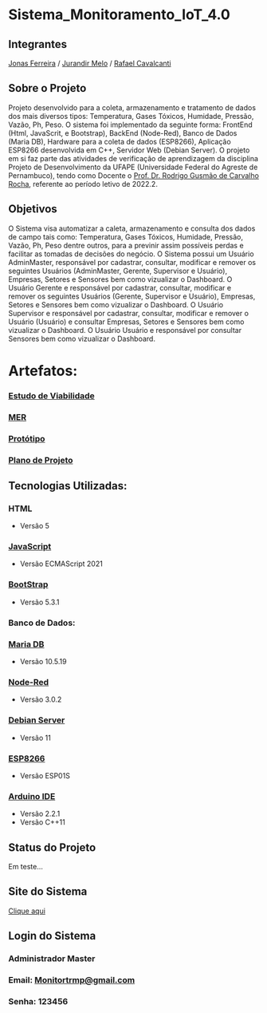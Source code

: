 # Sistema_Monitoramento_IoT_4.0

## Integrantes
[Jonas Ferreira](https://github.com/jonasleal) / [Jurandir Melo](https://github.com/jsmelo) / [Rafael Cavalcanti](https://github.com/mrafaelcavalcanti)

## Sobre o Projeto
Projeto desenvolvido para a coleta, armazenamento e tratamento de dados dos mais diversos tipos: Temperatura, Gases Tóxicos, Humidade, Pressão, Vazão, Ph, Peso. O sistema foi implementado da seguinte forma: FrontEnd (Html, JavaScrit, e Bootstrap), BackEnd (Node-Red), Banco de Dados (Maria DB), Hardware para a coleta de dados (ESP8266), Aplicação ESP8266 desenvolvida em C++, Servidor Web (Debian Server). O projeto em si faz parte das atividades de verificação de aprendizagem da disciplina Projeto de Desenvolvimento da UFAPE (Universidade Federal do Agreste de Pernambuco), tendo como Docente o [Prof. Dr. Rodrigo Gusmão de Carvalho Rocha](https://github.com/), referente ao período letivo de 2022.2.

## Objetivos
O Sistema visa automatizar a caleta, armazenamento e consulta dos dados de campo tais como: Temperatura, Gases Tóxicos, Humidade, Pressão, Vazão, Ph, Peso dentre outros, para a previnir assim possíveis perdas e facilitar as tomadas de decisões do negócio.
O Sistema possui um Usuário AdminMaster, responsável por cadastrar, consultar, modificar e remover os seguintes Usuários (AdminMaster, Gerente, Supervisor e Usuário), Empresas, Setores e Sensores bem como vizualizar o Dashboard.
O Usuário Gerente e responsável por cadastrar, consultar, modificar e remover os seguintes Usuários (Gerente, Supervisor e Usuário), Empresas, Setores e Sensores bem como vizualizar o Dashboard. 
O Usuário Supervisor e responsável por cadastrar, consultar, modificar e remover o Usuário (Usuário) e consultar Empresas, Setores e Sensores bem como vizualizar o Dashboard.
O Usuário Usuário e responsável por consultar Sensores bem como vizualizar o Dashboard.
# Artefatos:
### [Estudo de Viabilidade](https://github.com/jsmelo/Sistema_Monitoramento_IoT_4.0/blob/main/Material%20Adicional/EstudodeViabilidade.pdf)
### [MER](https://github.com/jsmelo/Sistema_Monitoramento_IoT_4.0/blob/main/Diagrama%20de%20Classes/Diagrama%20de%20Classes.jpeg)
### [Protótipo](https://www.figma.com/file/1UZF64ZKqeXfndqIP9vi8i/Project-Management-Dashboard---FREE-(Community)?type=design&node-id=0%3A1&mode=design&t=NMA34PAUckQxzE0S-1)
### [Plano de Projeto](https://github.com/jsmelo/Sistema_Monitoramento_IoT_4.0/blob/main/Material%20Adicional/PlanodeProjeto-Projetao.pdf)

## Tecnologias Utilizadas:
### HTML
*   Versão 5
### [JavaScript](https://www.javascript.com)
*   Versão ECMAScript 2021 
 ### [BootStrap](https://cdn.jsdelivr.net/npm/bootstrap@5.3.1/dist/css/bootstrap.min.css)
*   Versão 5.3.1
### Banco de Dados:
 ### [Maria DB](https://mariadb.org/)
*   Versão 10.5.19
### [Node-Red](https://nodered.org/)
*   Versão 3.0.2
### [Debian Server](https://servidordebian.org/)
*   Versão 11
### [ESP8266](https://www.espressif.com/en/products/socs/esp8266)
*   Versão ESP01S
### [Arduino IDE](https://www.arduino.cc/en/software)
*   Versão 2.2.1
*   Versão C++11

## Status do Projeto
Em teste...
## Site do Sistema
[Clique aqui](http://http://matrixprovedor.net:9152/login.html)

## Login do Sistema
### Administrador Master
### Email: Monitortrmp@gmail.com
### Senha: 123456
